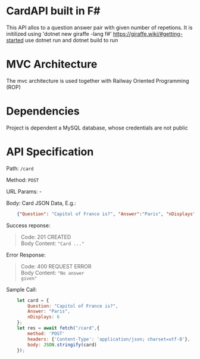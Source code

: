# CardAPI built in F#
This API allos to a question answer pair with given number of repetions.
It is initilized using 'dotnet new giraffe -lang f#'
https://giraffe.wiki/#getting-started
use dotnet run and dotnet build to run

# MVC Architecture 
The mvc architecture is used together with 
Railway Oriented Programming (ROP)

# Dependencies
Project is dependent a MySQL database, whose credentials are not public

# API Specification
Path: <code>/card</code>

Method: <code>POST</code>

URL Params: -

Body: Card JSON Data, E.g.:

```json 
    {"Question": "Capitol of France is?", "Answer":"Paris", "nDisplays": 6}
```
Success reponse: 
>Code: 201 CREATED<br>
>Body Content: <code>"Card ..."</code>

Error Response: 
>Code: 400 REQUEST ERROR<br>
>Body Content: <code>"No answer given"</code>

Sample Call: 
```javascript
    let card = {
        Question: "Capitol of France is?", 
        Answer: "Paris",
        nDisplays: 6
    };
    let res = await fetch("/card",{
        method: 'POST'
        headers: {'Content-Type': 'application/json; charset=utf-8'},
        body: JSON.stringify(card)
    });
```
